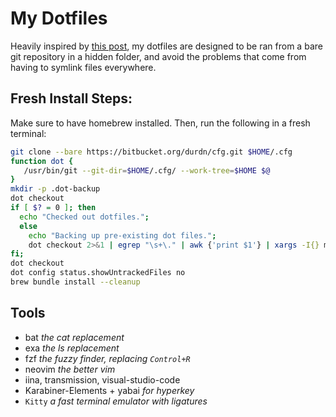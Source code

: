 # My Dotfiles

Heavily inspired by [this post](https://www.atlassian.com/git/tutorials/dotfiles), my dotfiles are designed to be ran from a bare git repository in a hidden folder, and avoid the problems that come from having to symlink files everywhere.

## Fresh Install Steps:
Make sure to have homebrew installed. Then, run the following in a fresh terminal:
```bash
git clone --bare https://bitbucket.org/durdn/cfg.git $HOME/.cfg
function dot {
   /usr/bin/git --git-dir=$HOME/.cfg/ --work-tree=$HOME $@
}
mkdir -p .dot-backup
dot checkout
if [ $? = 0 ]; then
  echo "Checked out dotfiles.";
  else
    echo "Backing up pre-existing dot files.";
    dot checkout 2>&1 | egrep "\s+\." | awk {'print $1'} | xargs -I{} mv {} .dot-backup/{}
fi;
dot checkout
dot config status.showUntrackedFiles no
brew bundle install --cleanup
```

## Tools
 - bat *the cat replacement*
 - exa *the ls replacement*
 - fzf *the fuzzy finder, replacing `Control+R`*
 - neovim *the better vim*
 - iina, transmission, visual-studio-code
 - Karabiner-Elements + yabai *for hyperkey*
 - `Kitty` *a fast terminal emulator with ligatures*
